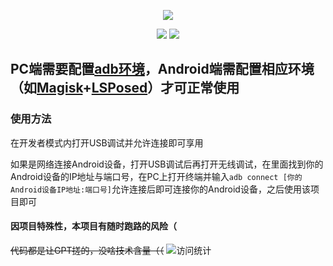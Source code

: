 <div align="center">
  
![][banner]

[![][releases]][releases-link]
[![][license]](LICENSE)

</div>

## PC端需要配置[adb环境](https://developer.android.google.cn/tools/releases/platform-tools?hl=zh-cn#downloads)，Android端需配置相应环境（如[Magisk](https://github.com/topjohnwu/Magisk)+[LSPosed](https://github.com/LSPosed/LSPosed)）才可正常使用

### 使用方法
在开发者模式内打开USB调试并允许连接即可享用

如果是网络连接Android设备，打开USB调试后再打开无线调试，在里面找到你的Android设备的IP地址与端口号，在PC上打开终端并输入`adb connect [你的Android设备IP地址:端口号]`允许连接后即可连接你的Android设备，之后使用该项目即可

#### 因项目特殊性，本项目有随时跑路的风险（

~~代码都是让GPT搓的，没啥技术含量（（~~
![访问统计](https://count.getloli.com/get/@:opsroneclick?theme=moebooru)

[banner]: https://socialify.git.ci/YuYue-Amatsuki/OpenShamrock_Oneclick_Install_Upgrade/image?description=1&font=Raleway&forks=1&issues=1&language=1&logo=https%3A%2F%2Fraw.githubusercontent.com%2FYuYue-Amatsuki%2FOpenShamrock_Oneclick_Install_Upgrade%2Fmain%2Ficon.jpg&name=1&owner=1&pulls=1&stargazers=1&theme=Auto
[releases]: https://img.shields.io/github/v/release/YuYue-Amatsuki/OpenShamrock_Oneclick_Install_Upgrade?style=for-the-badge
[license]: https://img.shields.io/github/license/YuYue-Amatsuki/OpenShamrock_Oneclick_Install_Upgrade?style=for-the-badge
[releases-link]: https://github.com/YuYue-Amatsuki/OpenShamrock_Oneclick_Install_Upgrade/releases